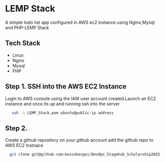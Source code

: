 # LEMP Stack
 A simple todo list app configured in AWS ec2 instance using Nginx,Mysql and PHP-LEMP Stack

 ## Tech Stack
 - Linux
 - Nginx
 - Mysql
 - PHP

## Step 1. SSH into the AWS EC2 Instance
Login to AWS console using the IAM user account created.Launch an EC2 instance and once its up and running ssh into the server
```sh
   ssh -i LEMP_Stack.pem ubuntu@public-ip address 
```
## Step 2. 
Create a github repository on your github account
add the github repo to AWS EC2 Instnace
```sh
  git clone git@github.com:boscokosgei/DevOps_Stagehub_Scholarship2025.git
```
